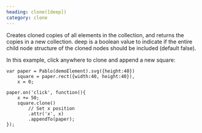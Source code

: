 ```yaml
--- 
heading: clone([deep])
category: clone
---
```


Creates cloned copies of all elements in the collection, and returns the copies in a new collection. deep is a boolean value to indicate if the entire child node structure of the cloned nodes should be included (default false).

In this example, click anywhere to clone and append a new square:

    var paper = Pablo(demoElement).svg({height:40})
        square = paper.rect({width:40, height:40}),
        x = 0;

    paper.on('click', function(){
        x += 50;
        square.clone()
            // Set x position
            .attr('x', x)
            .appendTo(paper);
    });